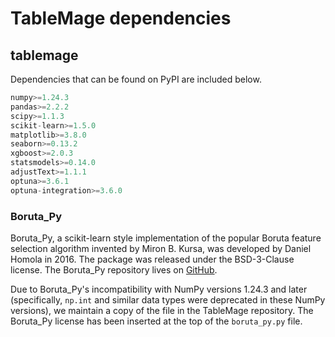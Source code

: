 # TableMage dependencies

## tablemage

Dependencies that can be found on PyPI are included below.

```python
numpy>=1.24.3
pandas>=2.2.2
scipy>=1.1.3
scikit-learn>=1.5.0
matplotlib>=3.8.0
seaborn>=0.13.2
xgboost>=2.0.3
statsmodels>=0.14.0
adjustText>=1.1.1
optuna>=3.6.1
optuna-integration>=3.6.0
```

### Boruta_Py

Boruta_Py, a scikit-learn style implementation of the popular Boruta feature selection algorithm invented by Miron B. Kursa, was developed by Daniel Homola in 2016. The package was released under the BSD-3-Clause license. The Boruta_Py repository lives on [GitHub](https://github.com/scikit-learn-contrib/boruta_py).

Due to Boruta_Py's incompatibility with NumPy versions 1.24.3 and later (specifically, ``np.int`` and similar data types were deprecated in these NumPy versions), we maintain a copy of the file in the TableMage repository. The Boruta_Py license has been inserted at the top of the `boruta_py.py` file.
